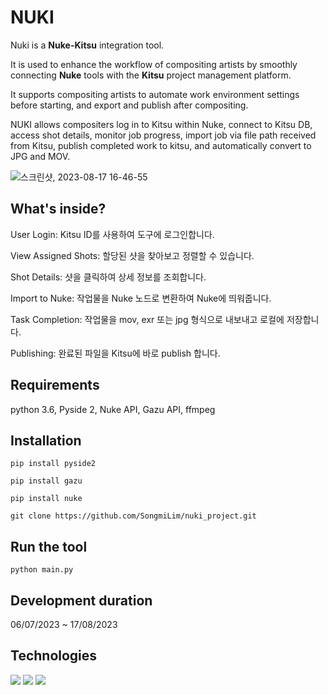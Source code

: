 # NUKI
Nuki is a **Nuke-Kitsu** integration tool.

It is used to enhance the workflow of compositing artists by smoothly connecting **Nuke** tools with the **Kitsu** project management platform.

It supports compositing artists to automate work environment settings before starting, and export and publish after compositing.



NUKI allows compositers log in to Kitsu within Nuke, connect to Kitsu DB, access shot details, monitor job progress, import job via file path received from Kitsu, publish completed work to kitsu, and automatically convert to JPG and MOV.


![스크린샷, 2023-08-17 16-46-55](https://github.com/SongmiLim/Nuki/assets/99317323/561f2460-aa33-4db3-ae7b-4855a9add461)


## What's inside?
User Login: Kitsu ID를 사용하여 도구에 로그인합니다.


View Assigned Shots: 할당된 샷을 찾아보고 정렬할 수 있습니다.


Shot Details: 샷을 클릭하여 상세 정보를 조회합니다.


Import to Nuke: 작업물을 Nuke 노드로 변환하여 Nuke에 띄워줍니다.


Task Completion: 작업물을 mov, exr 또는 jpg 형식으로 내보내고 로컬에 저장합니다.


Publishing: 완료된 파일을 Kitsu에 바로 publish 합니다.



## Requirements
python 3.6, Pyside 2, Nuke API, Gazu API, ffmpeg


## Installation
`pip install pyside2`


`pip install gazu`


`pip install nuke`


`git clone https://github.com/SongmiLim/nuki_project.git`



## Run the tool
`python main.py`


## Development duration
06/07/2023 ~ 17/08/2023


## Technologies
<img src="https://img.shields.io/badge/python-3776AB?style=for-the-badge&logo=python&logoColor=white">
<img src="https://img.shields.io/badge/linux-FCC624?style=for-the-badge&logo=linux&logoColor=black">
<img src="https://img.shields.io/badge/github-181717?style=for-the-badge&logo=github&logoColor=white">


